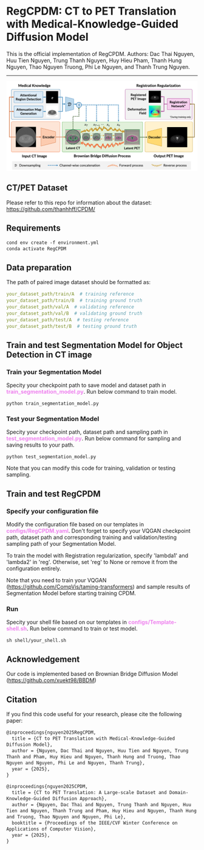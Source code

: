 # RegCPDM: CT to PET Translation with Medical-Knowledge-Guided Diffusion Model

This is the official implementation of RegCPDM.
Authors: Dac Thai Nguyen, Huu Tien Nguyen, Trung Thanh Nguyen, Huy Hieu Pham, Thanh Hung Nguyen, Thao Nguyen Truong, Phi Le Nguyen, and Thanh Trung Nguyen.

***
![img](resources/RegCPDM_architecture.png)

## CT/PET Dataset
Please refer to this repo for information about the dataset: https://github.com/thanhhff/CPDM/

## Requirements
```commandline
cond env create -f environment.yml
conda activate RegCPDM
```

## Data preparation
The path of paired image dataset should be formatted as:
```yaml
your_dataset_path/train/A  # training reference
your_dataset_path/train/B  # training ground truth
your_dataset_path/val/A  # validating reference
your_dataset_path/val/B  # validating ground truth
your_dataset_path/test/A  # testing reference
your_dataset_path/test/B  # testing ground truth
```

## Train and test Segmentation Model for Object Detection in CT image
### Train your Segmentation Model
Specity your checkpoint path to save model and dataset path in <font color=violet><b>train_segmentation_model.py</b></font>. Run below command to train model.
```commandline
python train_segmentation_model.py
```
### Test your Segmentation Model
Specity your checkpoint path, dataset path and sampling path in <font color=violet><b>test_segmentation_model.py</b></font>. Run below command for sampling and saving results to your path.
```commandline
python test_segmentation_model.py
```
Note that you can modify this code for training, validation or testing sampling.

## Train and test RegCPDM
### Specify your configuration file
Modify the configuration file based on our templates in <font color=violet><b>configs/RegCPDM.yaml</b></font>. Don't forget to specify your VQGAN checkpoint path, dataset path and corresponding training and validation/testing sampling path of your Segmentation Model.

To train the model with Registration regularization, specify 'lambda1' and 'lambda2' in 'reg'. Otherwise, set 'reg' to None or remove it from the configuration entirely.

Note that you need to train your VQGAN (https://github.com/CompVis/taming-transformers) and sample results of Segmentation Model before starting training CPDM.
### Run
Specity your shell file based on our templates in <font color=violet><b>configs/Template-shell.sh</b></font>. Run below command to train or test model.
```commandline
sh shell/your_shell.sh
```

## Acknowledgement
Our code is implemented based on Brownian Bridge Diffusion Model (https://github.com/xuekt98/BBDM)  

## Citation
If you find this code useful for your research, please cite the following paper:
```
@inproceedings{nguyen2025RegCPDM,
  title = {CT to PET Translation with Medical-Knowledge-Guided Diffusion Model},
  author = {Nguyen, Dac Thai and Nguyen, Huu Tien and Nguyen, Trung Thanh and Pham, Huy Hieu and Nguyen, Thanh Hung and Truong, Thao Nguyen and Nguyen, Phi Le and Nguyen, Thanh Trung},
  year = {2025},
}
```

```
@inproceedings{nguyen2025CPDM,
  title = {CT to PET Translation: A Large-scale Dataset and Domain-Knowledge-Guided Diffusion Approach},
  author = {Nguyen, Dac Thai and Nguyen, Trung Thanh and Nguyen, Huu Tien and Nguyen, Thanh Trung and Pham, Huy Hieu and Nguyen, Thanh Hung and Truong, Thao Nguyen and Nguyen, Phi Le},
  booktitle = {Proceedings of the IEEE/CVF Winter Conference on Applications of Computer Vision},
  year = {2025},
}
```
